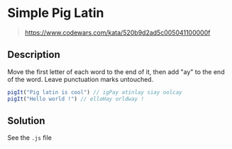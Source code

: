 # Simple Pig Latin

> https://www.codewars.com/kata/520b9d2ad5c005041100000f

## Description

Move the first letter of each word to the end of it, then add "ay" to the end of the word. Leave punctuation marks untouched.

```javascript
pigIt("Pig latin is cool") // igPay atinlay siay oolcay
pigIt("Hello world !") // elloHay orldway !
```

## Solution

See the `.js` file
